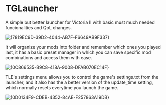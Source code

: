 # TGLauncher
A simple but better launcher for Victoria II with basic must much needed funcionalities and QoL changes.

![{7819EC9D-39D2-4044-AB7F-F6649AB9F337}](https://github.com/user-attachments/assets/d301bf07-e6db-478e-93e3-22663e0f3120)

It will organize your mods into folder and remember which ones you played last, it has a basic preset manager in which you can save specific mod combinations and access them with ease.

![{0C866535-B9C8-418A-9008-DFAB070EC14F}](https://github.com/user-attachments/assets/81142d7e-c1cf-4e96-8c87-909ed7f93866)

TLE's settings menu allows you to control the game's settings.txt from the launcher, and it also has the a better version of the update_time setting, which normally resets everytime you launch the game.

![{0D0134F9-CDEB-4352-84AE-F257863A19DB}](https://github.com/user-attachments/assets/04281755-f51c-4921-9bbf-844594bf8acb)


